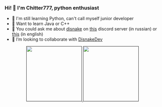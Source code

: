 ### Hi! 👋 I'm Chitter777, python enthusiast

- 🔭 I'm still learning Python, can't call myself junior developer
- 🔭 Want to learn Java or C++
- 💬 You could ask me about [disnake](https://github.com/DisnakeDev/disnake) on [this](https://discord.gg/AvpdNMtdQf) discord server (in russian) or [this](https://discord.gg/disnake) (in english)
- 🔎 I’m looking to collaborate with [DisnakeDev](https://github.com/DisnakeDev)
 
<div align="center">
  <a href="">
  <img height="180em" src="https://github-readme-stats.vercel.app/api?username=Chitter777&show_icons=true&theme=radical&include_all_commits=true&count_private=true"/>
  <img height="180em" src="https://github-readme-stats.vercel.app/api/top-langs/?username=Chitter777&langs_count=10&show_icons=true&theme=radical"/>
</div>
